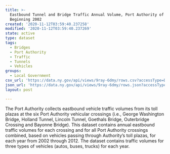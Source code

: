 ```yaml
---
title: >-
  Eastbound Tunnel and Bridge Traffic Annual Volume, Port Authority of NY NJ 
  Beginning 2002
created: '2020-11-12T03:59:40.237258'
modified: '2020-11-12T03:59:40.237269'
state: active
type: dataset
tags:
  - Bridges
  - Port Authority
  - Traffic
  - Tunnels
  - Vehicles
groups:
  - Local Government
csv_url: 'https://data.ny.gov/api/views/9ray-6dmy/rows.csv?accessType=DOWNLOAD'
json_url: 'https://data.ny.gov/api/views/9ray-6dmy/rows.json?accessType=DOWNLOAD'
layout: post

---
```

The Port Authority collects eastbound vehicle traffic volumes from its toll plazas at the six Port Authority vehicular crossings (i.e., George Washington Bridge, Holland Tunnel, Lincoln Tunnel, Goethals Bridge, Outerbridge Crossing and Bayonne Bridge).  This dataset contains annual eastbound traffic volumes for each crossing and for all Port Authority crossings combined, based on vehicles passing through Authority’s toll plazas, for each year from 2002 through 2012.  The dataset contains traffic volumes for three types of vehicles (autos, buses, trucks) for each year.
